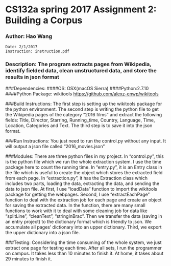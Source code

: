 CS132a spring 2017 Assignment 2: Building a Corpus
===================================================
### Author: Hao Wang
    Date: 2/1/2017
    Instruction: instruction.pdf

### Description: The program extracts pages from Wikipedia, identify fielded data,  clean unstructured data, and store the results in json format

###Dependencies:
####OS: OSX(macOS Sierra)
####Python:2.7.10
####Python Package: wikitools <https://github.com/alexz-enwp/wikitools>

###Build Instructions:
The first step is setting up the wikitools package for the python environment.
The second step is writing the python file to get the Wikipedia pages of the category “2016 films” and extract the following fields:
Title, Director, Starring, Running_time, Country, Language, Time, Location, Categories and Text.
The third step is to save it into the json format.

###Run Instructions:
You just need to run the control.py without any input. It will output a json file called “2016_movies.json”

###Modules:
There are three python files in my project. In “control.py”, this is the python file which we run the whole extraction system. I use the time package here to count the running time. In “entry.py”, it is an Entry class in the file which is useful to create the object which stores the extracted field from each page. In “extraction.py”, it has the Extraction class which includes two parts, loading the data, extracting the data, and sending the data to json file. At first, I use “loadData” function to import the wikitools package for getting the webpages. Second, I use “extractEachPage” function to deal with the extraction job for each page and create an object for saving the extracted data. In the function, there are many small functions to work with it to deal with some cleaning job for data like “splitLine”, “cleanText”, “stringInBrac”. Then we transfer the data (saving in an entry project) to the dictionary format which is friendly to json. We accumulate all pages’ dictionary into an upper dictionary.  Third, we export the upper dictionary into a json file.

###Testing:
Considering the time consuming of the whole system, we just extract one page for testing each time. After all sets, I run the programmer on campus. It takes less than 10 minutes to finish it. At home, it takes about 29 minutes to finish it.

